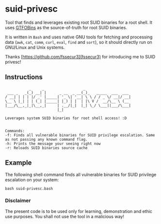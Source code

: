 # suid-privesc

Tool that finds and leverages existing root SUID binaries for a root shell. It uses [GTFOBins](https://gtfobins.github.io/#+suid) as the source-of-truth for root SUID binaries.

It is written in `Bash` and uses native GNU tools for fetching and processing data (`awk`, `cat`, `comm`, `curl`, `eval`, `find` and `sort`), so it should directly run on GNU/Linux and Unix systems.

Thanks [https://github.com/fssecur3](fssecur3) for introducing me to SUID privesc!

## Instructions

```
           _     _                  _                     
 ___ _   _(_) __| |      _ __  _ __(_)_   _____  ___  ___ 
/ __| | | | |/ _' |_____| '_ \| '__| \ \ / / _ \/ __|/ __|
\__ \ |_| | | (_| |_____| |_) | |  | |\ V /  __/\__ \ (__ 
|___/\__,_|_|\__,_|     | .__/|_|  |_| \_/ \___||___/\___|
                        |_|                               

Leverages system SUID binaries for root shell access! :D


Commands:
-f: Finds all vulnerable binaries for SUID privilege escalation. Same as not passing any known command flag.
-h: Prints the message your seeing right now
-r: Reloads SUID binaries source cache

```

## Example

The following shell command finds all vulnerable binaries for SUID privilege escalation on your system:

```
bash suid-privesc.bash
```

### Disclaimer

The present code is to be used only for learning, demonstration and ethic use purposes. You shall not use the tool in a malicious way!